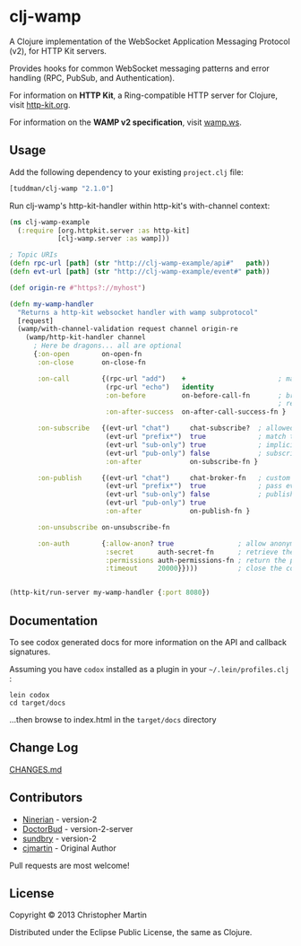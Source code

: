 # clj-wamp

A Clojure implementation of the WebSocket Application Messaging Protocol (v2),
for HTTP Kit servers.

Provides hooks for common WebSocket messaging patterns and error handling (RPC, PubSub, and Authentication).

For information on **HTTP Kit**, a Ring-compatible HTTP server for Clojure, visit [http-kit.org](http://http-kit.org/).

For information on the **WAMP v2 specification**, visit [wamp.ws](http://wamp.ws).

## Usage

Add the following dependency to your existing `project.clj` file:
```clojure
[tuddman/clj-wamp "2.1.0"]
```

Run clj-wamp's http-kit-handler within http-kit's with-channel context:

```clojure
(ns clj-wamp-example
  (:require [org.httpkit.server :as http-kit]
            [clj-wamp.server :as wamp]))

; Topic URIs
(defn rpc-url [path] (str "http://clj-wamp-example/api#"   path))
(defn evt-url [path] (str "http://clj-wamp-example/event#" path))

(def origin-re #"https?://myhost")

(defn my-wamp-handler
  "Returns a http-kit websocket handler with wamp subprotocol"
  [request]
  (wamp/with-channel-validation request channel origin-re
    (wamp/http-kit-handler channel
      ; Here be dragons... all are optional
      {:on-open        on-open-fn
       :on-close       on-close-fn

       :on-call        {(rpc-url "add")    +                       ; map topics to RPC fn calls
                        (rpc-url "echo")   identity
                        :on-before         on-before-call-fn       ; broker incoming params or
                                                                   ; return false to deny access                         :on-after-error    on-after-call-error-fn
                        :on-after-success  on-after-call-success-fn }

       :on-subscribe   {(evt-url "chat")     chat-subscribe?  ; allowed to subscribe?
                        (evt-url "prefix*")  true             ; match topics by prefix
                        (evt-url "sub-only") true             ; implicitly allowed
                        (evt-url "pub-only") false            ; subscription is denied
                        :on-after            on-subscribe-fn }

       :on-publish     {(evt-url "chat")     chat-broker-fn   ; custom event broker
                        (evt-url "prefix*")  true             ; pass events through as-is
                        (evt-url "sub-only") false            ; publishing is denied
                        (evt-url "pub-only") true
                        :on-after            on-publish-fn }

       :on-unsubscribe on-unsubscribe-fn

       :on-auth        {:allow-anon? true                ; allow anonymous authentication?
                        :secret      auth-secret-fn      ; retrieve the auth key's secret
                        :permissions auth-permissions-fn ; return the permissions for a key
                        :timeout     20000}})))          ; close the connection if not auth'd


(http-kit/run-server my-wamp-handler {:port 8080})
```

## Documentation

To see codox generated docs for more information on the API and callback signatures.

Assuming you have `codox` installed as a plugin in your `~/.lein/profiles.clj` :

```
lein codox
cd target/docs
```

...then browse to index.html in the `target/docs` directory


## Change Log

[CHANGES.md](https://github.com/cgmartin/clj-wamp/blob/master/CHANGES.md)

## Contributors

* [Ninerian](https://github.com/Ninerian/clj-wamp/) - version-2
* [DoctorBud](https://github.com/DoctorBud/clj-wamp) - version-2-server
* [sundbry](https://github.com/sundbry/clj-wamp) - version-2
* [cjmartin](https://github.com/cgmartin/clj-wamp)  - Original Author

Pull requests are most welcome!

## License

Copyright © 2013 Christopher Martin

Distributed under the Eclipse Public License, the same as Clojure.
